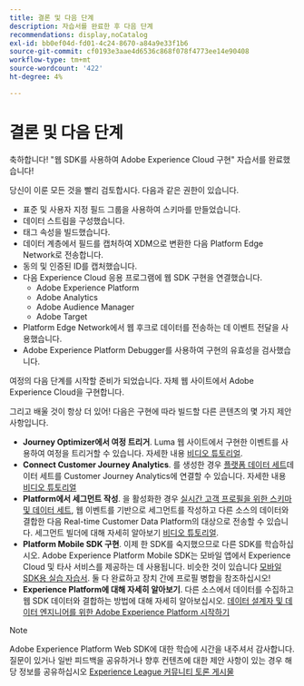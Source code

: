 ```yaml
---
title: 결론 및 다음 단계
description: 자습서를 완료한 후 다음 단계
recommendations: display,noCatalog
exl-id: bb0ef04d-fd01-4c24-8670-a84a9e33f1b6
source-git-commit: cf0193e3aae4d6536c868f078f4773ee14e90408
workflow-type: tm+mt
source-wordcount: '422'
ht-degree: 4%

---
```


# 결론 및 다음 단계

축하합니다! &quot;웹 SDK를 사용하여 Adobe Experience Cloud 구현&quot; 자습서를 완료했습니다!

당신이 이룬 모든 것을 빨리 검토합시다. 다음과 같은 권한이 있습니다.

* 표준 및 사용자 지정 필드 그룹을 사용하여 스키마를 만들었습니다.
* 데이터 스트림을 구성했습니다.
* 태그 속성을 빌드했습니다.
* 데이터 계층에서 필드를 캡처하여 XDM으로 변환한 다음 Platform Edge Network로 전송합니다.
* 동의 및 인증된 ID를 캡처했습니다.
* 다음 Experience Cloud 응용 프로그램에 웹 SDK 구현을 연결했습니다.
   * Adobe Experience Platform
   * Adobe Analytics
   * Adobe Audience Manager
   * Adobe Target
* Platform Edge Network에서 웹 후크로 데이터를 전송하는 데 이벤트 전달을 사용했습니다.
* Adobe Experience Platform Debugger를 사용하여 구현의 유효성을 검사했습니다.

여정의 다음 단계를 시작할 준비가 되었습니다. 자체 웹 사이트에서 Adobe Experience Cloud을 구현합니다.

그리고 배울 것이 항상 더 있어! 다음은 구현에 따라 빌드할 다른 콘텐츠의 몇 가지 제안 사항입니다.


* **Journey Optimizer에서 여정 트리거**. Luma 웹 사이트에서 구현한 이벤트를 사용하여 여정을 트리거할 수 있습니다. 자세한 내용 [비디오 튜토리얼](https://experienceleague.adobe.com/docs/journey-optimizer-learn/tutorials/create-journeys/use-case-transactional-journey.html).
* **Connect Customer Journey Analytics**. 를 생성한 경우 [플랫폼 데이터 세트](setup-experience-platform.md)데이터 세트를 Customer Journey Analytics에 연결할 수 있습니다. 자세한 내용 [비디오 튜토리얼](https://experienceleague.adobe.com/docs/customer-journey-analytics-learn/tutorials/connecting-customer-journey-analytics-to-data-sources-in-platform.html)
* **Platform에서 세그먼트 작성**. 을 활성화한 경우 [실시간 고객 프로필을 위한 스키마 및 데이터 세트](setup-experience-platform.md), 웹 이벤트를 기반으로 세그먼트를 작성하고 다른 소스의 데이터와 결합한 다음 Real-time Customer Data Platform의 대상으로 전송할 수 있습니다. 세그먼트 빌더에 대해 자세히 알아보기 [비디오 튜토리얼](https://experienceleague.adobe.com/docs/platform-learn/tutorials/segments/create-segments.html).
* **Platform Mobile SDK 구현**. 이제 한 SDK를 숙지했으므로 다른 SDK를 학습하십시오. Adobe Experience Platform Mobile SDK는 모바일 앱에서 Experience Cloud 및 타사 서비스를 제공하는 데 사용됩니다. 비슷한 것이 있습니다 [모바일 SDK용 실습 자습서](https://experienceleague.adobe.com/docs/platform-learn/implement-mobile-sdk/overview.html?lang=ko). 둘 다 완료하고 장치 간에 프로필 병합을 참조하십시오!
* **Experience Platform에 대해 자세히 알아보기**. 다른 소스에서 데이터를 수집하고 웹 SDK 데이터와 결합하는 방법에 대해 자세히 알아보십시오. [데이터 설계자 및 데이터 엔지니어를 위한 Adobe Experience Platform 시작하기](https://experienceleague.adobe.com/docs/platform-learn/getting-started-for-data-architects-and-data-engineers/overview.html)


>[!NOTE]
>
>Adobe Experience Platform Web SDK에 대한 학습에 시간을 내주셔서 감사합니다. 질문이 있거나 일반 피드백을 공유하거나 향후 컨텐츠에 대한 제안 사항이 있는 경우 해당 정보를 공유하십시오 [Experience League 커뮤니티 토론 게시물](https://experienceleaguecommunities.adobe.com/t5/adobe-experience-platform-launch/tutorial-discussion-implement-adobe-experience-cloud-with-web/td-p/444996)

